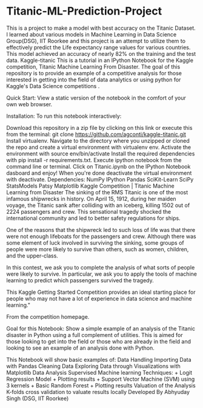 # Titanic-ML-Prediction-Project

This is a project to make a model with best accuracy on the Titanic Dataset.
I learned about various models in Machine Learning in Data Science Group(DSG), IIT Roorkee and this project is an attempt to utilize them to effectively predict the Life expectancy range values for various countries. This model achieved an accuracy of nearly 82% on the training and the test data.
Kaggle-titanic
This is a tutorial in an IPython Notebook for the Kaggle competition, Titanic Machine Learning From Disaster. The goal of this repository is to provide an example of a competitive analysis for those interested in getting into the field of data analytics or using python for Kaggle's Data Science competitions .

Quick Start: View a static version of the notebook in the comfort of your own web browser.

Installation:
To run this notebook interactively:

Download this repository in a zip file by clicking on this link or execute this from the terminal: git clone https://github.com/agconti/kaggle-titanic.git
Install virtualenv.
Navigate to the directory where you unzipped or cloned the repo and create a virtual environment with virtualenv env.
Activate the environment with source env/bin/activate
Install the required dependencies with pip install -r requirements.txt.
Execute ipython notebook from the command line or terminal.
Click on Titanic.ipynb on the IPython Notebook dasboard and enjoy!
When you're done deactivate the virtual environment with deactivate.
Dependencies:
NumPy
IPython
Pandas
SciKit-Learn
SciPy
StatsModels
Patsy
Matplotlib
Kaggle Competition | Titanic Machine Learning from Disaster
The sinking of the RMS Titanic is one of the most infamous shipwrecks in history. On April 15, 1912, during her maiden voyage, the Titanic sank after colliding with an iceberg, killing 1502 out of 2224 passengers and crew. This sensational tragedy shocked the international community and led to better safety regulations for ships.

One of the reasons that the shipwreck led to such loss of life was that there were not enough lifeboats for the passengers and crew. Although there was some element of luck involved in surviving the sinking, some groups of people were more likely to survive than others, such as women, children, and the upper-class.

In this contest, we ask you to complete the analysis of what sorts of people were likely to survive. In particular, we ask you to apply the tools of machine learning to predict which passengers survived the tragedy.

This Kaggle Getting Started Competition provides an ideal starting place for people who may not have a lot of experience in data science and machine learning."

From the competition homepage.

Goal for this Notebook:
Show a simple example of an analysis of the Titanic disaster in Python using a full complement of utilities. This is aimed for those looking to get into the field or those who are already in the field and looking to see an example of an analysis done with Python.

This Notebook will show basic examples of:
Data Handling
Importing Data with Pandas
Cleaning Data
Exploring Data through Visualizations with Matplotlib
Data Analysis
Supervised Machine learning Techniques: + Logit Regression Model + Plotting results + Support Vector Machine (SVM) using 3 kernels + Basic Random Forest + Plotting results
Valuation of the Analysis
K-folds cross validation to valuate results locally
Developed By
Abhyuday Singh (DSG, IIT Roorkee)
